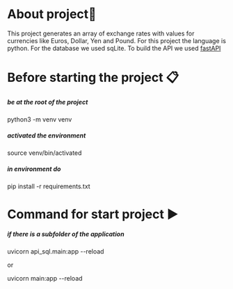 # About project📝
This project generates an array of exchange rates with values for currencies like Euros, Dollar, Yen and Pound.
For this project the language is python.
For the database we used sqLite.
To build the API we used [fastAPI](https://fastapi.tiangolo.com/tutorial/sql-databases/#install-sqlalchemy)

# Before starting the project 📋
<h5>be at the root of the project</h5>
<p>python3 -m venv venv</p>

<h5>activated the environment</h5>
<p>source venv/bin/activated</p>

<h5>in environment do</h5>
<p>pip install -r requirements.txt</p>

# Command for start project ▶️
<h5>if there is a subfolder of the application</h5>
<p>uvicorn api_sql.main:app --reload</p>

 or 

<p>uvicorn main:app --reload</p>
